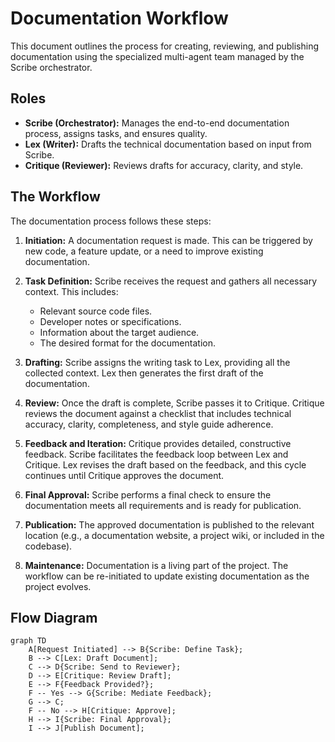 # Documentation Workflow

This document outlines the process for creating, reviewing, and publishing documentation using the specialized multi-agent team managed by the Scribe orchestrator.

## Roles

*   **Scribe (Orchestrator):** Manages the end-to-end documentation process, assigns tasks, and ensures quality.
*   **Lex (Writer):** Drafts the technical documentation based on input from Scribe.
*   **Critique (Reviewer):** Reviews drafts for accuracy, clarity, and style.

## The Workflow

The documentation process follows these steps:

1.  **Initiation:** A documentation request is made. This can be triggered by new code, a feature update, or a need to improve existing documentation.

2.  **Task Definition:** Scribe receives the request and gathers all necessary context. This includes:
    *   Relevant source code files.
    *   Developer notes or specifications.
    *   Information about the target audience.
    *   The desired format for the documentation.

3.  **Drafting:** Scribe assigns the writing task to Lex, providing all the collected context. Lex then generates the first draft of the documentation.

4.  **Review:** Once the draft is complete, Scribe passes it to Critique. Critique reviews the document against a checklist that includes technical accuracy, clarity, completeness, and style guide adherence.

5.  **Feedback and Iteration:** Critique provides detailed, constructive feedback. Scribe facilitates the feedback loop between Lex and Critique. Lex revises the draft based on the feedback, and this cycle continues until Critique approves the document.

6.  **Final Approval:** Scribe performs a final check to ensure the documentation meets all requirements and is ready for publication.

7.  **Publication:** The approved documentation is published to the relevant location (e.g., a documentation website, a project wiki, or included in the codebase).

8.  **Maintenance:** Documentation is a living part of the project. The workflow can be re-initiated to update existing documentation as the project evolves.

## Flow Diagram

```mermaid
graph TD
    A[Request Initiated] --> B{Scribe: Define Task};
    B --> C[Lex: Draft Document];
    C --> D{Scribe: Send to Reviewer};
    D --> E[Critique: Review Draft];
    E --> F{Feedback Provided?};
    F -- Yes --> G{Scribe: Mediate Feedback};
    G --> C;
    F -- No --> H[Critique: Approve];
    H --> I{Scribe: Final Approval};
    I --> J[Publish Document];
```
